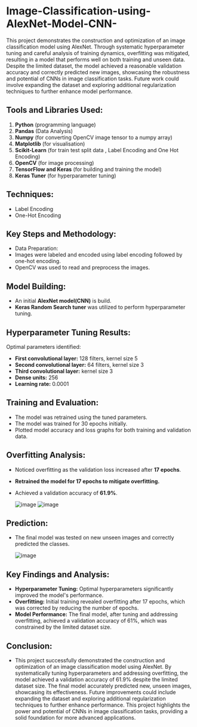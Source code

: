 # Image-Classification-using-AlexNet-Model-CNN-

This project demonstrates the construction and optimization of an image classification model using AlexNet. Through systematic hyperparameter tuning and careful analysis of training dynamics, overfitting was mitigated, resulting in a model that performs well on both training and unseen data. Despite the limited dataset, the model achieved a reasonable validation accuracy and correctly predicted new images, showcasing the robustness and potential of CNNs in image classification tasks. Future work could involve expanding the dataset and exploring additional regularization techniques to further enhance model performance.

## Tools and Libraries Used:
1. **Python** (programming language)
2. **Pandas** (Data Analysis)
3. **Numpy** (for converting OpenCV image tensor to a numpy array)
4. **Matplotlib** (for visualisation)
5. **Scikit-Learn** (for train test split data , Label Encoding and One Hot Encoding)
6. **OpenCV** (for image processing)
7. **TensorFlow and Keras** (for building and training the model)
8. **Keras Tuner** (for hyperparameter tuning)
 
## Techniques:
 * Label Encoding
 * One-Hot Encoding
    
## Key Steps and Methodology:

 * Data Preparation:
 * Images were labeled and encoded using label encoding followed by one-hot encoding.
 * OpenCV was used to read and preprocess the images.
   
## Model Building:

* An initial **AlexNet model(CNN)** is build.
* **Keras Random Search tuner** was utilized to perform hyperparameter tuning.

## Hyperparameter Tuning Results:

Optimal parameters identified:

* **First convolutional layer:** 128 filters, kernel size 5
* **Second convolutional layer:** 64 filters, kernel size 3
* **Third convolutional layer:** kernel size 3
* **Dense units:** 256
* **Learning rate:** 0.0001
  
## Training and Evaluation:

 * The model was retrained using the tuned parameters.
 * The model was trained for 30 epochs initially.
 * Plotted model accuracy and loss graphs for both training and validation data.

## Overfitting Analysis:

* Noticed overfitting as the validation loss increased after **17 epochs**.
* **Retrained the model for 17 epochs to mitigate overfitting.**
* Achieved a validation accuracy of **61.9%**.

  ![image](https://github.com/user-attachments/assets/eb7ced20-74b8-4e91-b05e-e856e308148b) ![image](https://github.com/user-attachments/assets/802b6800-6331-4003-940a-328ab2fde8db)



## Prediction:

* The final model was tested on new unseen images and correctly predicted the classes.

  ![image](https://github.com/user-attachments/assets/a89c14ee-6353-43f1-878c-f1353fd04c5b)

## Key Findings and Analysis:

* **Hyperparameter Tuning:** Optimal hyperparameters significantly improved the model's performance.
* **Overfitting:** Initial training revealed overfitting after 17 epochs, which was corrected by reducing the number of epochs.
* **Model Performance:** The final model, after tuning and addressing overfitting, achieved a validation accuracy of 61%, which was constrained by the limited dataset size.

## Conclusion:

* This project successfully demonstrated the construction and optimization of an image classification model using AlexNet. By systematically tuning hyperparameters and addressing overfitting, the model achieved a validation accuracy of 61.9% despite the limited dataset size. The final model accurately predicted new, unseen images, showcasing its effectiveness. Future improvements could include expanding the dataset and exploring additional regularization techniques to further enhance performance. This project highlights the power and potential of CNNs in image classification tasks, providing a solid foundation for more advanced applications.


